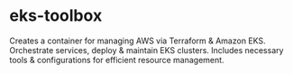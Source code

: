 # eks-toolbox
Creates a container for managing AWS via Terraform &amp; Amazon EKS. Orchestrate services, deploy &amp; maintain EKS clusters. Includes necessary tools &amp; configurations for efficient resource management.
